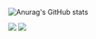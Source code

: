 ![Anurag's GitHub stats](https://github-readme-stats.vercel.app/api?username=Hurlang&show_icons=true&theme=buefy)
 
 
<a href="https://velog.io/@dev-hongs" target="_blank"><img src="https://img.shields.io/badge/velog-8AAAE5?style=for-the-badge&logo=velog&logoColor=FEFEFE"/></a>
<a href="https://blog.naver.com/iamseongmin" target="_blank"><img src="https://img.shields.io/badge/naver-8AAAE5?style=for-the-badge&logo=naver&logoColor=FEFEFE"/></a>
